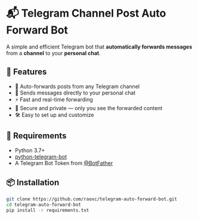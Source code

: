 # 📬 Telegram Channel Post Auto Forward Bot

A simple and efficient Telegram bot that **automatically forwards messages** from a **channel** to your **personal chat**.

## 🚀 Features

- 🔄 Auto-forwards posts from any Telegram channel
- 👤 Sends messages directly to your personal chat
- ⚡ Fast and real-time forwarding
- 🔐 Secure and private — only you see the forwarded content
- 🛠 Easy to set up and customize

## 🧰 Requirements

- Python 3.7+
- [python-telegram-bot](https://github.com/python-telegram-bot/python-telegram-bot)
- A Telegram Bot Token from [@BotFather](https://t.me/BotFather)

## 📦 Installation

```bash
git clone https://github.com/raoxc/telegram-auto-forward-bot.git
cd telegram-auto-forward-bot
pip install -r requirements.txt

